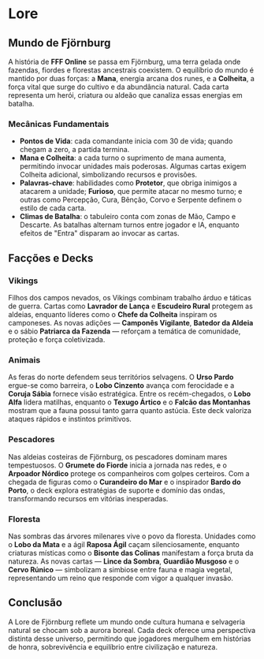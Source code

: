 # Lore

## Mundo de Fjörnburg
A história de **FFF Online** se passa em Fjörnburg, uma terra gelada onde fazendas, fiordes e florestas ancestrais coexistem. O equilíbrio do mundo é mantido por duas forças: a **Mana**, energia arcana dos runes, e a **Colheita**, a força vital que surge do cultivo e da abundância natural. Cada carta representa um herói, criatura ou aldeão que canaliza essas energias em batalha.

### Mecânicas Fundamentais
- **Pontos de Vida**: cada comandante inicia com 30 de vida; quando chegam a zero, a partida termina.
- **Mana e Colheita**: a cada turno o suprimento de mana aumenta, permitindo invocar unidades mais poderosas. Algumas cartas exigem Colheita adicional, simbolizando recursos e provisões.
- **Palavras-chave**: habilidades como **Protetor**, que obriga inimigos a atacarem a unidade; **Furioso**, que permite atacar no mesmo turno; e outras como Percepção, Cura, Bênção, Corvo e Serpente definem o estilo de cada carta.
- **Climas de Batalha**: o tabuleiro conta com zonas de Mão, Campo e Descarte. As batalhas alternam turnos entre jogador e IA, enquanto efeitos de "Entra" disparam ao invocar as cartas.

## Facções e Decks

### Vikings
Filhos dos campos nevados, os Vikings combinam trabalho árduo e táticas de guerra. Cartas como **Lavrador de Lança** e **Escudeiro Rural** protegem as aldeias, enquanto líderes como o **Chefe da Colheita** inspiram os camponeses. As novas adições — **Camponês Vigilante**, **Batedor da Aldeia** e o sábio **Patriarca da Fazenda** — reforçam a temática de comunidade, proteção e força coletivizada.

### Animais
As feras do norte defendem seus territórios selvagens. O **Urso Pardo** ergue-se como barreira, o **Lobo Cinzento** avança com ferocidade e a **Coruja Sábia** fornece visão estratégica. Entre os recém-chegados, o **Lobo Alfa** lidera matilhas, enquanto o **Texugo Ártico** e o **Falcão das Montanhas** mostram que a fauna possui tanto garra quanto astúcia. Este deck valoriza ataques rápidos e instintos primitivos.

### Pescadores
Nas aldeias costeiras de Fjörnburg, os pescadores dominam mares tempestuosos. O **Grumete do Fiorde** inicia a jornada nas redes, e o **Arpoador Nórdico** protege os companheiros com golpes certeiros. Com a chegada de figuras como o **Curandeiro do Mar** e o inspirador **Bardo do Porto**, o deck explora estratégias de suporte e domínio das ondas, transformando recursos em vitórias inesperadas.

### Floresta
Nas sombras das árvores milenares vive o povo da floresta. Unidades como o **Lobo da Mata** e a ágil **Raposa Ágil** caçam silenciosamente, enquanto criaturas místicas como o **Bisonte das Colinas** manifestam a força bruta da natureza. As novas cartas — **Lince da Sombra**, **Guardião Musgoso** e o **Cervo Rúnico** — simbolizam a simbiose entre fauna e magia vegetal, representando um reino que responde com vigor a qualquer invasão.

## Conclusão
A Lore de Fjörnburg reflete um mundo onde cultura humana e selvageria natural se chocam sob a aurora boreal. Cada deck oferece uma perspectiva distinta desse universo, permitindo que jogadores mergulhem em histórias de honra, sobrevivência e equilíbrio entre civilização e natureza.
